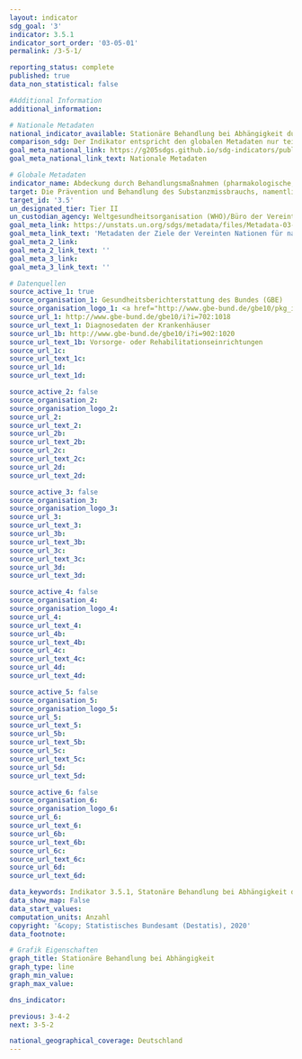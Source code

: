 ```yaml
---
layout: indicator
sdg_goal: '3'
indicator: 3.5.1
indicator_sort_order: '03-05-01'
permalink: /3-5-1/

reporting_status: complete
published: true
data_non_statistical: false

#Additional Information
additional_information: 

# Nationale Metadaten
national_indicator_available: Stationäre Behandlung bei Abhängigkeit durch psychoaktive Substanzen <br> Stationäre Behandlung bei Alkoholabhänigkeit
comparison_sdg: Der Indikator entspricht den globalen Metadaten nur teilweise, da nur stationäre Behandlungen berücksichtigt werden
goal_meta_national_link: https://g205sdgs.github.io/sdg-indicators/public/MetaDe/3.5.1.pdf
goal_meta_national_link_text: Nationale Metadaten

# Globale Metadaten
indicator_name: Abdeckung durch Behandlungsmaßnahmen (pharmakologische, psychosoziale und Rehabilitations- und Nachsorgeleistungen) bei Substanzmissbrauch
target: Die Prävention und Behandlung des Substanzmissbrauchs, namentlich des Suchtstoffmissbrauchs und des schädlichen Gebrauchs von Alkohol, verstärken
target_id: '3.5'
un_designated_tier: Tier II
un_custodian_agency: Weltgesundheitsorganisation (WHO)/Büro der Vereinten Nationen für Drogen- und Verbrechensbekämpfung (UNODC)
goal_meta_link: https://unstats.un.org/sdgs/metadata/files/Metadata-03-05-01.pdf
goal_meta_link_text: 'Metadaten der Ziele der Vereinten Nationen für nachhaltige Entwicklung'
goal_meta_2_link: 
goal_meta_2_link_text: ''
goal_meta_3_link: 
goal_meta_3_link_text: ''

# Datenquellen
source_active_1: true
source_organisation_1: Gesund­heits­bericht­erstat­tung des Bundes (GBE)
source_organisation_logo_1: <a href="http://www.gbe-bund.de/gbe10/pkg_isgbe5.prc_isgbe?p_uid=gast&p_aid=50815950&p_sprache=D"><img src="https://g205sdgs.github.io/sdg-indicators/public/logos/gbe.png" alt="Logo gbe" /></a>
source_url_1: http://www.gbe-bund.de/gbe10/i?i=702:1018
source_url_text_1: Diagnosedaten der Krankenhäuser
source_url_1b: http://www.gbe-bund.de/gbe10/i?i=902:1020
source_url_text_1b: Vorsorge- oder Rehabilitationseinrichtungen
source_url_1c: 
source_url_text_1c: 
source_url_1d: 
source_url_text_1d: 

source_active_2: false
source_organisation_2: 
source_organisation_logo_2: 
source_url_2: 
source_url_text_2: 
source_url_2b: 
source_url_text_2b: 
source_url_2c: 
source_url_text_2c: 
source_url_2d: 
source_url_text_2d: 

source_active_3: false
source_organisation_3: 
source_organisation_logo_3: 
source_url_3: 
source_url_text_3: 
source_url_3b: 
source_url_text_3b: 
source_url_3c: 
source_url_text_3c: 
source_url_3d: 
source_url_text_3d: 

source_active_4: false
source_organisation_4: 
source_organisation_logo_4: 
source_url_4: 
source_url_text_4: 
source_url_4b: 
source_url_text_4b: 
source_url_4c: 
source_url_text_4c: 
source_url_4d: 
source_url_text_4d: 

source_active_5: false
source_organisation_5: 
source_organisation_logo_5: 
source_url_5: 
source_url_text_5: 
source_url_5b: 
source_url_text_5b: 
source_url_5c: 
source_url_text_5c: 
source_url_5d: 
source_url_text_5d: 

source_active_6: false
source_organisation_6: 
source_organisation_logo_6: 
source_url_6: 
source_url_text_6: 
source_url_6b: 
source_url_text_6b: 
source_url_6c: 
source_url_text_6c: 
source_url_6d: 
source_url_text_6d: 

data_keywords: Indikator 3.5.1, Statonäre Behandlung bei Abhängigkeit durch psychoaktive Substanzen, Stationäre Behandlung bei Alkoholabhänigkeit, Drogensucht, Drogenentzug, Weltgesundheitsorganisation (WHO), Büro der Vereinten Nationen für Drogen- und Verbrechensbekämp
data_show_map: False
data_start_values:
computation_units: Anzahl
copyright: '&copy; Statistisches Bundesamt (Destatis), 2020'
data_footnote: 

# Grafik Eigenschaften
graph_title: Stationäre Behandlung bei Abhängigkeit
graph_type: line
graph_min_value: 
graph_max_value: 

dns_indicator: 

previous: 3-4-2
next: 3-5-2

national_geographical_coverage: Deutschland
---
```


